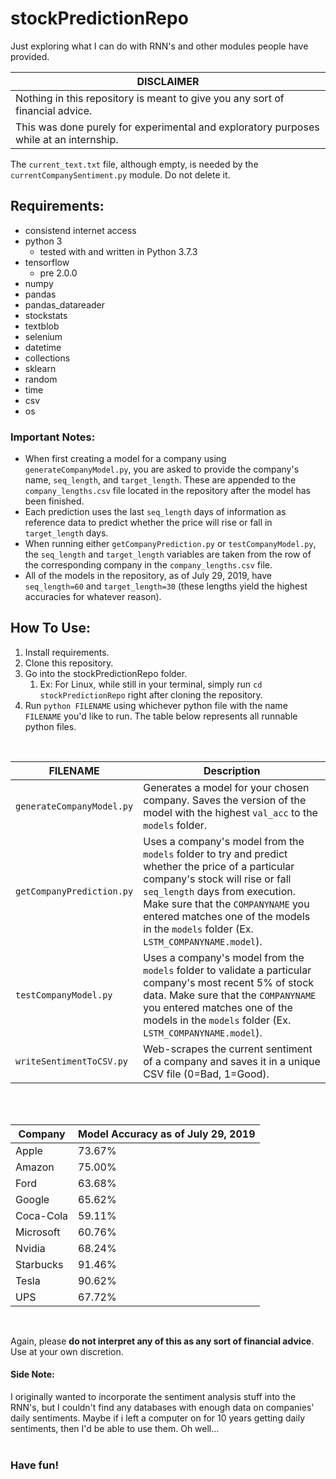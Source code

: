 # stockPredictionRepo
Just exploring what I can do with RNN's and other modules people have provided.</br>

| DISCLAIMER |
| ---------- |
| Nothing in this repository is meant to give you any sort of financial advice.
This was done purely for experimental and exploratory purposes while at an internship. |

The `current_text.txt` file, although empty, is needed by the `currentCompanySentiment.py` module. Do not delete it.</br>

## Requirements:
* consistend internet access
* python 3
   * tested with and written in Python 3.7.3
* tensorflow
  * pre 2.0.0
* numpy
* pandas
* pandas_datareader
* stockstats
* textblob
* selenium
* datetime
* collections
* sklearn
* random
* time
* csv
* os

### Important Notes:
* When first creating a model for a company using `generateCompanyModel.py`, you are asked to provide the company's name, `seq_length`, and `target_length`. These are appended to the `company_lengths.csv` file located in the repository after the model has been finished.
* Each prediction uses the last `seq_length` days of information as reference data to predict whether the price will rise or fall in `target_length` days.
* When running either `getCompanyPrediction.py` or `testCompanyModel.py`, the `seq_length` and `target_length` variables are taken from the row of the corresponding company in the `company_lengths.csv` file.
* All of the models in the repository, as of July 29, 2019, have `seq_length=60` and `target_length=30` (these lengths yield the highest accuracies for whatever reason).

## How To Use:
1. Install requirements.
1. Clone this repository.
1. Go into the stockPredictionRepo folder.
   1. Ex: For Linux, while still in your terminal, simply run `cd stockPredictionRepo` right after cloning the repository.
1. Run `python FILENAME` using whichever python file with the name `FILENAME` you'd like to run. The table below represents all runnable python files.
</br>

| FILENAME | Description |
| -------- | ----------- |
| `generateCompanyModel.py` | Generates a model for your chosen company. Saves the version of the model with the highest `val_acc` to the `models` folder. |
| `getCompanyPrediction.py` | Uses a company's model from the `models` folder to try and predict whether the price of a particular company's stock will rise or fall `seq_length` days from execution. Make sure that the `COMPANYNAME` you entered matches one of the models in the `models` folder (Ex. `LSTM_COMPANYNAME.model`). |
| `testCompanyModel.py` | Uses a company's model from the `models` folder to validate a particular company's most recent 5% of stock data. Make sure that the `COMPANYNAME` you entered matches one of the models in the `models` folder (Ex. `LSTM_COMPANYNAME.model`). |
| `writeSentimentToCSV.py` | Web-scrapes the current sentiment of a company and saves it in a unique CSV file (0=Bad, 1=Good). |
</br>
</br>

| Company | Model Accuracy as of July 29, 2019 |
| ------- | ---------------------------------- |
| Apple | 73.67% |
| Amazon | 75.00% |
| Ford | 63.68% |
| Google | 65.62% |
| Coca-Cola | 59.11% |
| Microsoft | 60.76% |
| Nvidia | 68.24% |
| Starbucks | 91.46% |
| Tesla | 90.62% |
| UPS | 67.72% |
</br>

Again, please __do not interpret any of this as any sort of financial advice__. Use at your own discretion.</br>

#### Side Note:
I originally wanted to incorporate the sentiment analysis stuff into the RNN's, but I couldn't find any databases with enough data on companies' daily sentiments. Maybe if i left a computer on for 10 years getting daily sentiments, then I'd be able to use them. Oh well...</br>
</br>

### Have fun!

